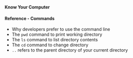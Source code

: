 **Know Your Computer**



#### Reference - Commands

* Why developers prefer to use the command line
* The `pwd` command to print working directory
* The `ls` command to list directory contents
* The `cd` command to change directory
* `..` refers to the parent directory of your current directory
